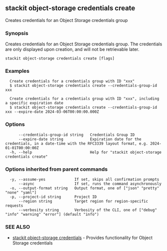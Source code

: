 ## stackit object-storage credentials create

Creates credentials for an Object Storage credentials group

### Synopsis

Creates credentials for an Object Storage credentials group. The credentials are only displayed upon creation, and will not be retrievable later.

```
stackit object-storage credentials create [flags]
```

### Examples

```
  Create credentials for a credentials group with ID "xxx"
  $ stackit object-storage credentials create --credentials-group-id xxx

  Create credentials for a credentials group with ID "xxx", including a specific expiration date
  $ stackit object-storage credentials create --credentials-group-id xxx --expire-date 2024-03-06T00:00:00.000Z
```

### Options

```
      --credentials-group-id string   Credentials Group ID
      --expire-date string            Expiration date for the credentials, in a date-time with the RFC3339 layout format, e.g. 2024-01-01T00:00:00Z
  -h, --help                          Help for "stackit object-storage credentials create"
```

### Options inherited from parent commands

```
  -y, --assume-yes             If set, skips all confirmation prompts
      --async                  If set, runs the command asynchronously
  -o, --output-format string   Output format, one of ["json" "pretty" "none" "yaml"]
  -p, --project-id string      Project ID
      --region string          Target region for region-specific requests
      --verbosity string       Verbosity of the CLI, one of ["debug" "info" "warning" "error"] (default "info")
```

### SEE ALSO

* [stackit object-storage credentials](./stackit_object-storage_credentials.md)	 - Provides functionality for Object Storage credentials

